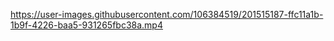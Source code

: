 


https://user-images.githubusercontent.com/106384519/201515187-ffc11a1b-1b9f-4226-baa5-931265fbc38a.mp4


